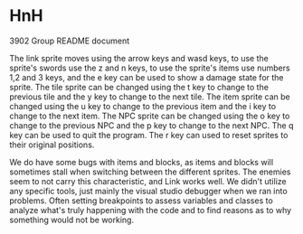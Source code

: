 # HnH
3902 Group
README document


The link sprite moves using the arrow keys and wasd keys, to use the sprite's swords use the z and n keys, to use the sprite's items use numbers 1,2 and 3 keys, and the e key can be used to show a damage state for the sprite. The tile sprite can be changed using the t key to change to the previous tile and the y key to change to the next tile. The item sprite can be changed using the u key to change to the previous item and the i key to change to the next item. The NPC sprite can be changed using the o key to change to the previous NPC and the p key to change to the next NPC. The q key can be used to quit the program. The r key can used to reset sprites to their original positions.

We do have some bugs with items and blocks, as items and blocks will sometimes stall when switching between the different sprites. The enemies seem to not carry this characteristic, and Link works well. We didn't utilize any specific tools, just mainly the visual studio debugger when we ran into problems. Often setting breakpoints to assess variables and classes to analyze what's truly happening with the code and to find reasons as to why something would not be working.

